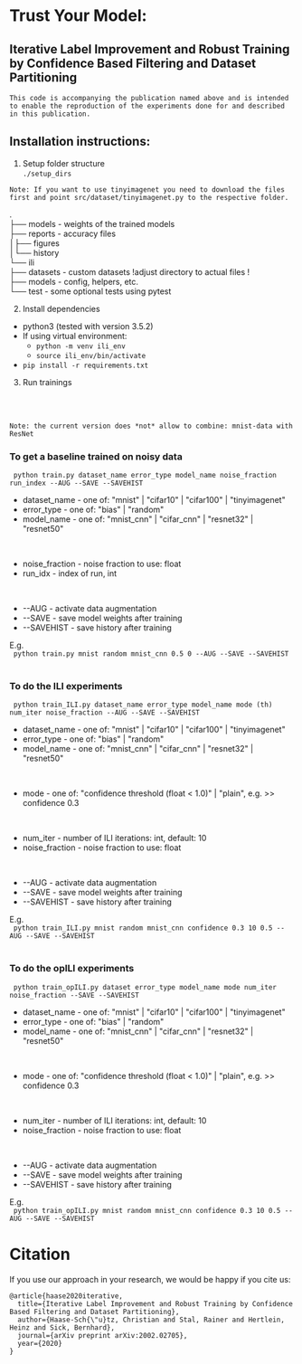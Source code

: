 # Trust Your Model:
## Iterative Label Improvement and Robust Training by Confidence Based Filtering and Dataset Partitioning

```This code is accompanying the publication named above and is intended to enable the reproduction of the experiments done for and described in this publication.```

## Installation instructions:

1) Setup folder structure<br/>
``` ./setup_dirs ```
```
Note: If you want to use tinyimagenet you need to download the files first and point src/dataset/tinyimagenet.py to the respective folder.
```

.<br/>
├── models - weights of the trained models<br/>
├── reports - accuracy files<br/>
│├── figures<br/>
│└── history<br/>
└── ili<br/>
 ├── datasets - custom datasets !adjust directory to actual files !<br/>
 ├── models - config, helpers, etc.<br/>
 └── test - some optional tests using pytest<br/>


2) Install dependencies
* python3 (tested with version 3.5.2)
* If using virtual environment:
  * ```python -m venv ili_env```
  * ```source ili_env/bin/activate```
* ``` pip install -r requirements.txt ```

3) Run trainings
<br/>
<br/>

```
Note: the current version does *not* allow to combine: mnist-data with ResNet
```

### To get a baseline trained on noisy data

``` python train.py dataset_name error_type model_name noise_fraction run_index --AUG --SAVE --SAVEHIST```
* dataset_name - one of: "mnist" | "cifar10" | "cifar100" | "tinyimagenet"
* error_type - one of: "bias" | "random"
* model_name - one of: "mnist_cnn" | "cifar_cnn" | "resnet32" | "resnet50"
<br/>

* noise_fraction - noise fraction to use: float
* run_idx - index of run, int
<br/>

* --AUG - activate data augmentation
* --SAVE - save model weights after training
* --SAVEHIST - save history after training

E.g.<br/>
``` python train.py mnist random mnist_cnn 0.5 0 --AUG --SAVE --SAVEHIST```
<br/>
<br/>
### To do the ILI experiments
``` python train_ILI.py dataset_name error_type model_name mode (th) num_iter noise_fraction --AUG --SAVE --SAVEHIST```
* dataset_name - one of: "mnist" | "cifar10" | "cifar100" | "tinyimagenet"
* error_type - one of: "bias" | "random"
* model_name - one of: "mnist_cnn" | "cifar_cnn" | "resnet32" | "resnet50"
<br/>

* mode - one of: "confidence threshold (float < 1.0)" | "plain", e.g. >> confidence 0.3
<br/>

* num_iter - number of ILI iterations: int, default: 10
* noise_fraction - noise fraction to use: float
<br/>

* --AUG - activate data augmentation
* --SAVE - save model weights after training
* --SAVEHIST - save history after training

E.g.<br/>
``` python train_ILI.py mnist random mnist_cnn confidence 0.3 10 0.5 --AUG --SAVE --SAVEHIST```
<br/>
<br/>
### To do the opILI experiments
``` python train_opILI.py dataset error_type model_name mode num_iter noise_fraction --SAVE --SAVEHIST```
* dataset_name - one of: "mnist" | "cifar10" | "cifar100" | "tinyimagenet"
* error_type - one of: "bias" | "random"
* model_name - one of: "mnist_cnn" | "cifar_cnn" | "resnet32" | "resnet50"
<br/>

* mode - one of: "confidence threshold (float < 1.0)" | "plain", e.g. >> confidence 0.3
<br/>

* num_iter - number of ILI iterations: int, default: 10
* noise_fraction - noise fraction to use: float
<br/>

* --AUG - activate data augmentation
* --SAVE - save model weights after training
* --SAVEHIST - save history after training

E.g.<br/>
``` python train_opILI.py mnist random mnist_cnn confidence 0.3 10 0.5 --AUG --SAVE --SAVEHIST```

# Citation
If you use our approach in your research, we would be happy if you cite us:
```
@article{haase2020iterative,
  title={Iterative Label Improvement and Robust Training by Confidence Based Filtering and Dataset Partitioning},
  author={Haase-Sch{\"u}tz, Christian and Stal, Rainer and Hertlein, Heinz and Sick, Bernhard},
  journal={arXiv preprint arXiv:2002.02705},
  year={2020}
}
```

